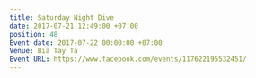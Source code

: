```yaml
---
title: Saturday Night Dive
date: 2017-07-21 12:49:00 +07:00
position: 48
Event date: 2017-07-22 00:00:00 +07:00
Venue: Bia Tay Ta
Event URL: https://www.facebook.com/events/117622195532451/
---
```



